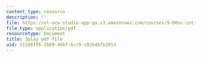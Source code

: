 ```yaml
---
content_type: resource
description: ''
file: https://ol-ocw-studio-app-qa.s3.amazonaws.com/courses/9-00sc-introduction-to-psychology-fall-2011/212d61f62b0946bf6cc9c02b4bfb2053_SXzdOK_J-xE.pdf
file_type: application/pdf
resourcetype: Document
title: 3play pdf file
uid: 212d61f6-2b09-46bf-6cc9-c02b4bfb2053
---
```

